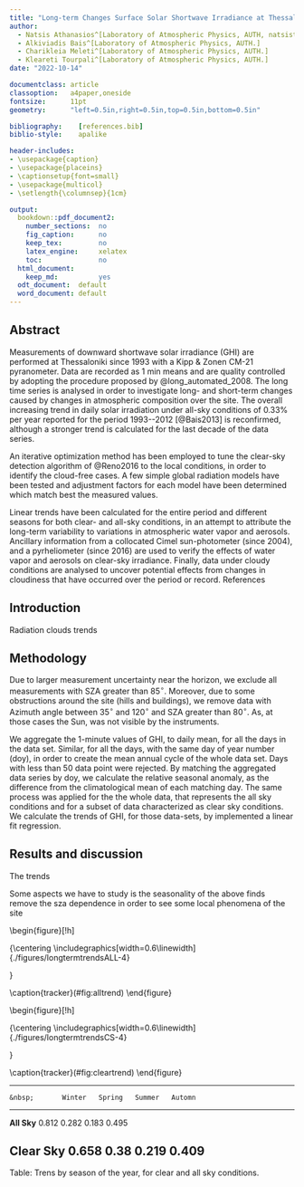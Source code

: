 ```yaml
---
title: "Long-term Changes Surface Solar Shortwave Irradiance at Thessaloniki, Greece under clear- and all-sky conditions"
author:
  - Natsis Athanasios^[Laboratory of Atmospheric Physics, AUTH, natsisthanasis@gmail.com]
  - Alkiviadis Bais^[Laboratory of Atmospheric Physics, AUTH.]
  - Charikleia Meleti^[Laboratory of Atmospheric Physics, AUTH.]
  - Kleareti Tourpali^[Laboratory of Atmospheric Physics, AUTH.]
date: "2022-10-14"

documentclass: article
classoption:   a4paper,oneside
fontsize:      11pt
geometry:      "left=0.5in,right=0.5in,top=0.5in,bottom=0.5in"

bibliography:    [references.bib]
biblio-style:    apalike

header-includes:
- \usepackage{caption}
- \usepackage{placeins}
- \captionsetup{font=small}
- \usepackage{multicol}
- \setlength{\columnsep}{1cm}

output:
  bookdown::pdf_document2:
    number_sections:  no
    fig_caption:      no
    keep_tex:         no
    latex_engine:     xelatex
    toc:              no
  html_document:
    keep_md:          yes
  odt_document:  default
  word_document: default
---
```






## Abstract

Measurements of downward shortwave solar irradiance (GHI) are performed at Thessaloniki since 1993 with a Kipp & Zonen CM-21 pyranometer. Data are recorded as 1 min means and are quality controlled by adopting the procedure proposed by @long_automated_2008. The long time series is analysed in order to investigate long- and short-term changes caused by changes in atmospheric composition over the site. The overall increasing trend in daily solar irradiation under all-sky conditions of 0.33% per year reported for the period 1993--2012 [@Bais2013] is reconfirmed, although a stronger trend is calculated for the last decade of the data series.

An iterative optimization method has been employed to tune the clear-sky detection algorithm of @Reno2016 to the local conditions, in order to identify the cloud-free cases. A few simple global radiation models have been tested and adjustment factors for each model have been determined which match best the measured values.

Linear trends have been calculated for the entire period and different seasons for both clear- and all-sky conditions, in an attempt to attribute the long-term variability to variations in atmospheric water vapor and aerosols. Ancillary information from a collocated Cimel sun-photometer (since 2004), and a pyrheliometer (since 2016) are used to verify the effects of water vapor and aerosols on clear-sky irradiance. Finally, data under cloudy conditions are analysed to uncover potential effects from changes in cloudiness that have occurred over the period or record. References

## Introduction

Radiation clouds trends

## Methodology

Due to larger measurement uncertainty near the horizon, we exclude all measurements with SZA greater than $85^\circ$. Moreover, due to some obstructions around the site (hills and buildings), we remove data with Azimuth angle between $35^\circ$ and $120^\circ$ and SZA greater than $80^\circ$. As, at those cases the Sun, was not visible by the instruments.

We aggregate the 1-minute values of GHI, to daily mean, for all the days in the data set. Similar, for all the days, with the same day of year number (doy), in order to create the mean annual cycle of the whole data set. Days with less than 50 data point were rejected. By matching the aggregated data series by doy, we calculate the relative seasonal anomaly, as the difference from the climatological mean of each matching day. The same process was applied for the the whole data, that represents the all sky conditions and for a subset of data characterized as clear sky conditions. We calculate the trends of GHI, for those data-sets, by implemented a linear fit regression.

## Results and discussion

The trends

Some aspects we have to study is the seasonality of the above finds remove the sza dependence in order to see some local phenomena of the site

\begin{figure}[!h]

{\centering \includegraphics[width=0.6\linewidth]{./figures/longtermtrendsALL-4} 

}

\caption{tracker}(\#fig:alltrend)
\end{figure}

\begin{figure}[!h]

{\centering \includegraphics[width=0.6\linewidth]{./figures/longtermtrendsCS-4} 

}

\caption{tracker}(\#fig:cleartrend)
\end{figure}


---------------------------------------------------
    &nbsp;       Winter   Spring   Summer   Automn 
--------------- -------- -------- -------- --------
  **All Sky**    0.812    0.282    0.183    0.495  

 **Clear Sky**   0.658     0.38    0.219    0.409  
---------------------------------------------------

Table: Trens by season of the year, for clear and all sky conditions.

  <!-- \vfill -->  

